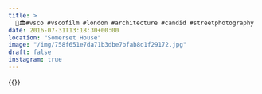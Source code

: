 ```yaml
---
title: >
  👐🏛#vsco #vscofilm #london #architecture #candid #streetphotography
date: 2016-07-31T13:18:30+00:00
location: "Somerset House"
image: "/img/758f651e7da71b3dbe7bfab8d1f29172.jpg"
draft: false
instagram: true
---
```


{{<photo src="/img/758f651e7da71b3dbe7bfab8d1f29172.jpg">}}
